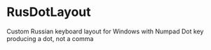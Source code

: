 # RusDotLayout
Custom Russian keyboard layout for Windows with Numpad Dot key producing a dot, not a comma
